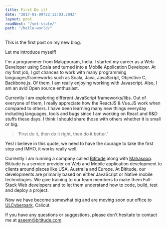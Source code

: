 ```yaml
---
title: First Do it!
date: "2017-01-09T22:12:03.284Z"
layout: post
readNext: "/set-state/"
path: "/hello-world/"
---
```


This is the first post on my new blog.

Let me introduce myself!


I'm a programmer from Malappuram, India. I started my career as a Web Developer using Scala and turned into a Mobile Application Developer. At my first job, I got chances to work with many programming languages/frameworks such as Scala, Java, JavaScript, Objective C, Backbone.js. Of them, I am really enjoying working with Javascript. Also, I am an avid Open source enthusiast. 

Currently I am exploring different JavaScript frameworks/libs. Out of everyone of them, I really appreciate how the ReactJS & Vue.JS work when compared to others. I have been learning many new things everyday including languages, tools and bugs since I am working on React and R&D stuffs these days. I think I should share those with others whether it is small or big.

>'First do it, then do it right, then do it better.'

  Yes! i believe in this quote, we need to have the courage to take the first step and IMHO, it works really well.

Currently I am running a company called [Bititude](http://bititude.com) along with [Mahasooq](http://twitter.com/mahasooq). Bititude is a service provider on Web and Mobile application development to clients around places like USA, Australia and Europe. At Bititude, our developments are primarily based on either JavaScript or Native mobile technologies. We give training to our team members to make them Full-Stack Web developers and to let them understand how to code, build, test and deploy a project.

Now we have become somewhat big and are moving soon our office to [ULCyberpark](http://ulcyberpark.com), Calicut.

If you have any questions or suggestions, please don't hesitate to contact me at aseem@bititude.com 

